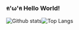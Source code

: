 ### ฅ'ω'ฅ Hello World!

![Github stats](https://github-readme-stats.vercel.app/api?username=moeshin&show_icons=true&count_private=true)![Top Langs](https://github-readme-stats.vercel.app/api/top-langs/?username=moeshin&layout=compact)


